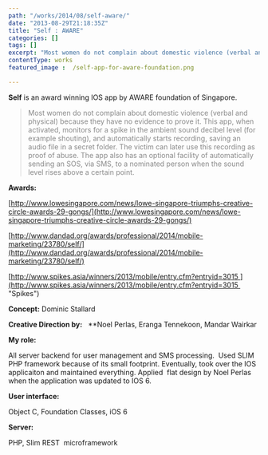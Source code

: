 ```yaml
---
path: "/works/2014/08/self-aware/"
date: "2013-08-29T21:18:35Z"
title: "Self : AWARE"
categories: []
tags: []
excerpt: "Most women do not complain about domestic violence (verbal and physical) because they have no evidence to prove it. This app, when activated, monitors for a spike in the ambient sound decibel level (for example shouting), and automatically starts recording,..."
contentType: works
featured_image :  /self-app-for-aware-foundation.png

---
```


**Self** is an award winning IOS app by AWARE foundation of Singapore.

> <span style="color: #898989;">Most women do not complain about domestic violence (verbal and physical) because they have no evidence to prove it. This app, when activated, monitors for a spike in the ambient sound decibel level (for example shouting), and automatically starts recording, saving an audio file in a secret folder. The victim can later use this recording as proof of abuse. The app also has an optional facility of automatically sending an SOS, via SMS, to a nominated person when the sound level rises above a certain point.</span>

**Awards:**

[http://www.lowesingapore.com/news/lowe-singapore-triumphs-creative-circle-awards-29-gongs/](http://www.lowesingapore.com/news/lowe-singapore-triumphs-creative-circle-awards-29-gongs/)

[http://www.dandad.org/awards/professional/2014/mobile-marketing/23780/self/](http://www.dandad.org/awards/professional/2014/mobile-marketing/23780/self/)

[http://www.spikes.asia/winners/2013/mobile/entry.cfm?entryid=3015 ](http://www.spikes.asia/winners/2013/mobile/entry.cfm?entryid=3015  "Spikes")

**Concept:** Dominic Stallard

**Creative Direction by:**   **Noel Perlas, Eranga Tennekoon, Mandar Wairkar

**My role:**

All server backend for user management and SMS processing.  Used SLIM PHP framework because of its small footprint. Eventually, took over the IOS applicaiton and maintained everything. Applied  flat design by Noel Perlas when the application was updated to IOS 6.

**User interface:**

Object C, Foundation Classes, iOS 6

**Server:**

PHP, Slim REST  microframework